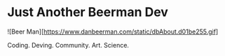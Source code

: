 # Just Another Beerman Dev

![Beer Man][https://www.danbeerman.com/static/dbAbout.d01be255.gif]

Coding. Deving. Community. Art. Science. 
